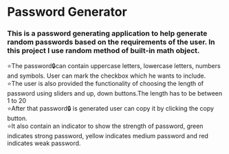<h1>Password Generator</h1>
<h3>This is a password generating application to help generate random passwords based on the requirements of the user. In this project I use random method of built-in math object.</h3>
<p>
⭐️The password🔒can contain uppercase letters, lowercase letters, numbers and symbols. User can mark the checkbox which he wants to include.<br>
⭐️The user is also provided the functionality of choosing the length of password using sliders and up, down buttons.The length has to be between 1 to 20<br>
⭐️After that password🔒 is generated user can copy it by clicking the copy button.<br>
⭐️It also contain an indicator to show the strength of password, green indicates strong password, yellow indicates medium password and red indicates weak password.
</p>
